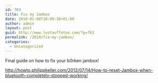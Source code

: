 ```yaml
---
id: 763
title: Fix my Jambox
date: 2018-01-08T10:09:38+01:00
author: admin
layout: post
guid: http://www.lustauffotos.com/?p=763
permalink: /2018/fix-my-jambox/
categories:
  - Uncategorized
---
```

Final guide on how to fix your b0rken jambox!

<http://howto.philippkeller.com/2012/07/14/How-to-reset-Jambox-when-bluetooth-completely-stopped-working/>
